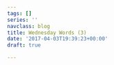 ```yaml
---
tags: []
series: ''
navclass: blog
title: Wednesday Words (3)
date: '2017-04-03T19:39:23+00:00'
draft: true

---
```

